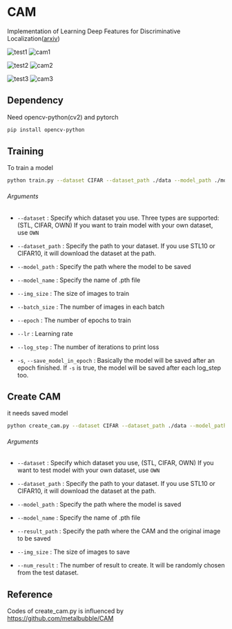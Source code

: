 # CAM

Implementation of Learning Deep Features for Discriminative Localization([arxiv](https://arxiv.org/pdf/1512.04150.pdf))

![test1](https://user-images.githubusercontent.com/25279765/36484699-7928832c-175d-11e8-9c8c-ac166404ce64.jpg) ![cam1](https://user-images.githubusercontent.com/25279765/36484700-7958af98-175d-11e8-80ce-7d8a6239308c.jpg)

![test2](https://user-images.githubusercontent.com/25279765/36484702-7b559ef0-175d-11e8-9359-4727cd4cadd9.jpg) ![cam2](https://user-images.githubusercontent.com/25279765/36484704-7b88e27e-175d-11e8-8032-95654cb1e051.jpg)

![test3](https://user-images.githubusercontent.com/25279765/36484707-7cda1332-175d-11e8-82a0-711c86a6a454.jpg) ![cam3](https://user-images.githubusercontent.com/25279765/36484708-7d05851c-175d-11e8-8141-ff4e23958c44.jpg)


## Dependency

Need opencv-python(cv2) and pytorch
```bash
pip install opencv-python
```

## Training

To train a model

```bash
python train.py --dataset CIFAR --dataset_path ./data --model_path ./model --model_name model.pth --img_size 128 --batch_size 32 --epoch 30 --log_step 10 --lr 0.001
```

###### Arguments 

- `--dataset` : Specify which dataset you use. 
Three types are supported: (STL, CIFAR, OWN)
If you want to train model with your own dataset, use `OWN`

- `--dataset_path` : Specify the path to your dataset.
If you use STL10 or CIFAR10, it will download the dataset at the path.

- `--model_path` : Specify the path where the model to be saved

- `--model_name` : Specify the name of .pth file

- `--img_size` : The size of images to train

- `--batch_size` : The number of images in each batch

- `--epoch` : The number of epochs to train

- `--lr` : Learning rate

- `--log_step` : The number of iterations to print loss

- `-s`, `--save_model_in_epoch` : Basically the model will be saved after an epoch finished. If `-s` is true, the model will be saved after each log_step too.

## Create CAM

it needs saved model

```bash
python create_cam.py --dataset CIFAR --dataset_path ./data --model_path ./model --model_name model.pth --result_path ./result --img_size 128 --num_result 1
```

###### Arguments
- `--dataset` : Specify which dataset you use, (STL, CIFAR, OWN)
If you want to test model with your own dataset, use `OWN`

- `--dataset_path` : Specify the path to your dataset.
If you use STL10 or CIFAR10, it will download the dataset at the path.

- `--model_path` : Specify the path where the model is saved

- `--model_name` : Specify the name of .pth file

- `--result_path` : Specify the path where the CAM and the original image to be saved

- `--img_size` : The size of images to save

- `--num_result` : The number of result to create. It will be randomly chosen from the test dataset.

## Reference

Codes of create_cam.py is influenced by https://github.com/metalbubble/CAM
